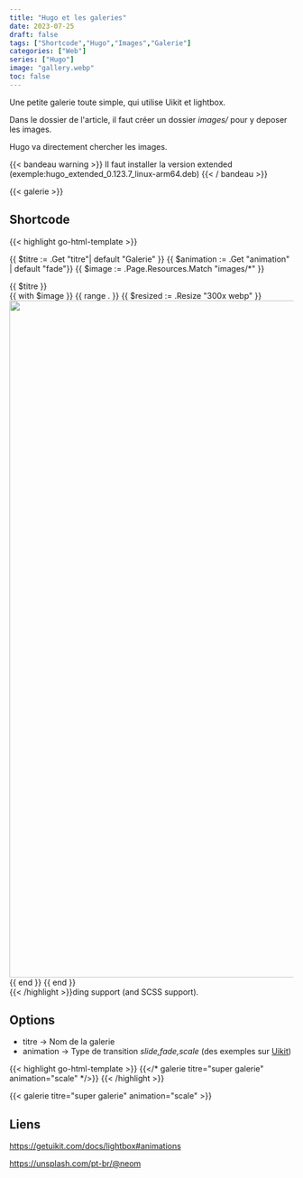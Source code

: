 ```yaml
---
title: "Hugo et les galeries"
date: 2023-07-25
draft: false
tags: ["Shortcode","Hugo","Images","Galerie"]
categories: ["Web"]
series: ["Hugo"]
image: "gallery.webp"
toc: false
---
```

Une petite galerie toute simple, qui utilise Uikit et lightbox.

Dans le dossier de l'article, il faut créer un dossier *images/* pour y deposer les images.

Hugo va directement chercher les images.

{{< bandeau warning >}} Il faut installer la version extended  (exemple:hugo_extended_0.123.7_linux-arm64.deb)  {{< / bandeau >}} 

{{< galerie >}}

## Shortcode
{{< highlight go-html-template >}}
<!--
Options:
    titre -> Nom de la galerie
    animation -> Type de transition slide,fade,scale (des exemples sur Uikit:https://getuikit.com/docs/lightbox#animations)
Exemples:
galerie titre="super galerie" animation="scale"
-->

{{ $titre := .Get "titre"| default "Galerie" }}
{{ $animation := .Get "animation" | default "fade"}}
{{ $image :=  .Page.Resources.Match "images/*" }}

<div class="uk-h3">{{ $titre }}</div>
<div class="uk-child-width-1-3@m" uk-grid uk-lightbox="animation: {{ $animation }}">
{{ with $image }}
    {{ range . }}
    {{ $resized := .Resize "300x webp" }}
    <div>
        <a class="uk-inline" href="{{ .Permalink }}" data-caption="{{ path.Base .Name }}">
            <img src="{{ $resized.Permalink }}" width="1800" height="1200" alt="">
        </a>
    </div>
    {{ end }}
{{ end }}
</div>
{{< /highlight >}}ding support (and SCSS support).

## Options

- titre -> Nom de la galerie
- animation -> Type de transition *slide,fade,scale* (des exemples sur [Uikit](https://getuikit.com/docs/lightbox#animations))

{{< highlight go-html-template >}}
{{</* galerie titre="super galerie" animation="scale" */>}}
{{< /highlight >}}

{{< galerie titre="super galerie" animation="scale" >}}

## Liens
https://getuikit.com/docs/lightbox#animations

https://unsplash.com/pt-br/@neom


